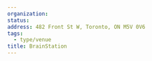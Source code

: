 ```yaml
---
organization:
status:
address: 482 Front St W, Toronto, ON M5V 0V6
tags:
  - type/venue
title: BrainStation
---
```

